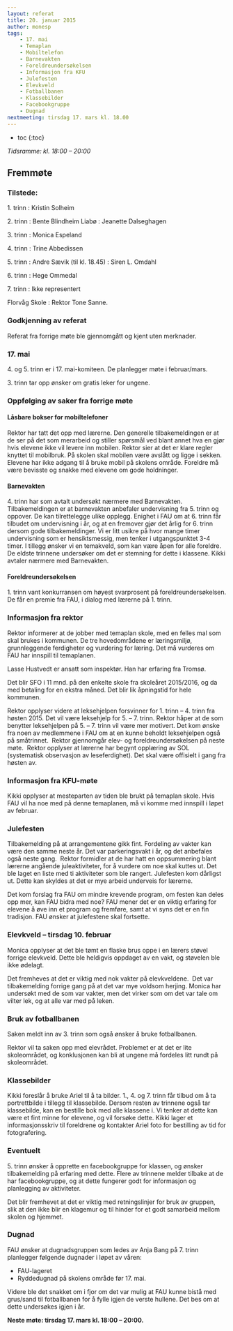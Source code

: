 ```yaml
---
layout: referat
title: 20. januar 2015
author: monesp
tags:
    - 17. mai
    - Temaplan
    - Mobiltelefon
    - Barnevakten
    - Foreldreundersøkelsen
    - Informasjon fra KFU
    - Julefesten
    - Elevkveld
    - Fotballbanen
    - Klassebilder
    - Facebookgruppe
    - Dugnad
nextmeeting: tirsdag 17. mars kl. 18.00
---
```


* toc
{:toc}

*Tidsramme: kl. 18:00 – 20:00*


Fremmøte
--------

### Tilstede:

1\. trinn
: Kristin Solheim

2\. trinn
: Bente Blindheim Liabø
: Jeanette Dalseghagen

3\. trinn
: Monica Espeland

4\. trinn
: Trine Abbedissen

5\. trinn
: Andre Sævik (til kl. 18.45)
: Siren L. Omdahl

6\. trinn
: Hege Ommedal

7\. trinn
: Ikke representert

Florvåg Skole
: Rektor Tone Sanne.



### Godkjenning av referat

Referat fra forrige møte ble gjennomgått og kjent uten merknader.



### 17. mai

4\. og 5. trinn er i 17. mai-komiteen. De planlegger møte i februar/mars.

3\. trinn tar opp ønsker om gratis leker for ungene.



### Oppfølging av saker fra forrige møte

#### Låsbare bokser for mobiltelefoner 

Rektor har tatt det opp med lærerne. Den generelle tilbakemeldingen er at de ser på det som merarbeid og stiller spørsmål ved blant annet hva en gjør hvis elevene ikke vil levere inn mobilen. Rektor sier at det er klare regler knyttet til mobilbruk. På skolen skal mobilen være avslått og ligge i sekken. Elevene har ikke adgang til å bruke mobil på skolens område. Foreldre må være bevisste og snakke med elevene om gode holdninger.


#### Barnevakten

4\. trinn har som avtalt undersøkt nærmere med Barnevakten. Tilbakemeldingen er at barnevakten anbefaler undervisning fra 5. trinn og oppover. De kan tilrettelegge ulike opplegg. Enighet i FAU om at 6. trinn får tilbudet om undervisning i år, og at en fremover gjør det årlig for 6. trinn dersom gode tilbakemeldinger. Vi er litt usikre på hvor mange timer undervisning som er hensiktsmessig, men tenker i utgangspunktet 3-4 timer. I tillegg ønsker vi en temakveld, som kan være åpen for alle foreldre. De eldste trinnene undersøker om det er stemning for dette i klassene. Kikki avtaler nærmere med Barnevakten.


#### Foreldreundersøkelsen 

1\. trinn vant konkurransen om høyest svarprosent på foreldreundersøkelsen. De får en premie fra FAU, i dialog med lærerne på 1. trinn.



### Informasjon fra rektor

Rektor informerer at de jobber med temaplan skole, med en felles mal  som skal brukes i kommunen. De tre hovedområdene er læringsmiljø, grunnleggende ferdigheter og vurdering for læring. Det må vurderes om FAU har innspill til temaplanen.

Lasse Hustvedt er ansatt som inspektør. Han har erfaring fra Tromsø.

Det blir SFO i 11 mnd. på den enkelte skole fra skoleåret 2015/2016, og da med betaling for en ekstra måned. Det blir lik åpningstid for hele kommunen.

Rektor opplyser videre at leksehjelpen forsvinner for 1. trinn – 4. trinn fra høsten 2015. Det vil være leksehjelp for 5. – 7. trinn. Rektor håper at de som benytter leksehjelpen på 5. – 7. trinn vil være mer motivert. Det kom ønske fra noen av medlemmene i FAU om at en kunne beholdt leksehjelpen også på småtrinnet. 
Rektor gjennomgår elev- og foreldreundersøkelsen på neste møte. 
Rektor opplyser at  lærerne har begynt opplæring av SOL (systematisk observasjon av leseferdighet). Det skal være offisielt i gang fra høsten av. 



### Informasjon fra KFU-møte

Kikki opplyser at mesteparten av tiden ble brukt på temaplan skole. Hvis FAU vil ha noe med på denne temaplanen, må vi komme med innspill i løpet av februar.



### Julefesten

Tilbakemelding på at arrangementene gikk fint. Fordeling av vakter kan være den samme neste år. Det var parkeringsvakt i år, og det anbefales også neste gang.  Rektor formidler at de har hatt en oppsummering blant lærerne angående juleaktiviteter, for å vurdere om noe skal kuttes ut. Det ble laget en liste med ti aktiviteter som ble rangert. Julefesten kom dårligst ut. Dette kan skyldes at det er mye arbeid underveis for lærerne.

Det kom forslag fra FAU om mindre krevende program, om festen kan deles opp mer, kan FAU bidra med noe? FAU mener det er en viktig erfaring for elevene å øve inn et program og fremføre, samt at vi syns det er en fin tradisjon. FAU ønsker at julefestene skal fortsette.



### Elevkveld – tirsdag 10. februar

Monica opplyser at det ble tømt en flaske brus oppe i en lærers støvel forrige elevkveld. Dette ble heldigvis oppdaget av en vakt, og støvelen ble ikke ødelagt.

Det fremheves at det er viktig med nok vakter på elevkveldene.  Det var tilbakemelding forrige gang på at det var mye voldsom herjing. Monica har undersøkt med de som var vakter, men det virker som om det var tale om vilter lek, og at alle var med på leken. 



### Bruk av fotballbanen

Saken meldt inn av 3. trinn som også ønsker å bruke fotballbanen. 

Rektor vil ta saken opp med elevrådet. Problemet er at det er lite skoleområdet, og konklusjonen kan bli  at ungene må fordeles litt rundt på skoleområdet.



### Klassebilder

Kikki foreslår å bruke Ariel til å ta bilder. 1., 4. og 7. trinn får tilbud om å ta portrettbilde i tillegg til klassebilde. Dersom resten av trinnene også tar klassebilde, kan en bestille bok med alle klassene i.  Vi tenker at dette kan være et fint minne for elevene, og vil forsøke dette. Kikki lager et informasjonsskriv til foreldrene og kontakter Ariel foto for bestilling av tid for fotografering. 



### Eventuelt

5\. trinn ønsker å opprette en facebookgruppe for klassen, og ønsker tilbakemelding på erfaring med dette. Flere av trinnene melder tilbake at de har facebookgruppe, og at dette fungerer godt for informasjon og planlegging av aktiviteter.

Det blir fremhevet at det er viktig med retningslinjer for bruk av gruppen, slik at den ikke blir en klagemur og til hinder for et godt samarbeid mellom skolen og hjemmet.



### Dugnad 

FAU ønsker at dugnadsgruppen som ledes av Anja Bang på 7. trinn planlegger følgende dugnader i løpet av våren:

- FAU-lageret
- Ryddedugnad på skolens område før 17. mai.

Videre ble det snakket om i fjor om det var mulig at FAU kunne bistå med grus/sand til fotballbanen for å fylle igjen de verste hullene. Det bes om at dette undersøkes igjen i år.

**Neste møte: tirsdag 17. mars kl. 18:00 – 20:00.**
